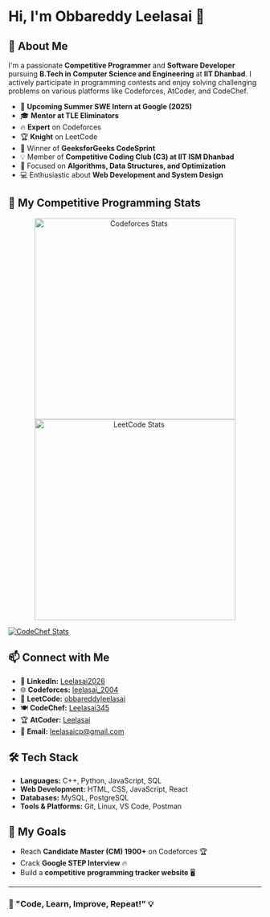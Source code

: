 # Hi, I'm Obbareddy Leelasai 👋

## 🚀 About Me
I'm a passionate **Competitive Programmer** and **Software Developer** pursuing **B.Tech in Computer Science and Engineering** at **IIT Dhanbad**. I actively participate in programming contests and enjoy solving challenging problems on various platforms like Codeforces, AtCoder, and CodeChef.

- 🌟 **Upcoming Summer SWE Intern at Google (2025)**
- 🎓 **Mentor at TLE Eliminators**
- 🔥 **Expert** on Codeforces
- 🏆 **Knight** on LeetCode
- 🎯 Winner of **GeeksforGeeks CodeSprint**
- 💡 Member of **Competitive Coding Club (C3) at IIT ISM Dhanbad**
- 🔬 Focused on **Algorithms, Data Structures, and Optimization**
- 💻 Enthusiastic about **Web Development and System Design**

## 🌟 My Competitive Programming Stats
<p align="center">
  <a href="https://codeforces.com/profile/leelasai_2004">
    <img src="https://codeforces-readme-stats.vercel.app/api/card?username=leelasai_2004&theme=github_dark&disable_animations=false&show_icons=true&force_username=true" alt="Codeforces Stats" width="400" />
  </a>
  <a href="https://leetcode.com/obbareddyleelasai">
    <img src="https://leetcard.jacoblin.cool/obbareddyleelasai?theme=catppuccinMocha&font=Stylish&ext=contest" alt="LeetCode Stats" width="400" />
  </a>
</p>

[![CodeChef Stats](https://cp-logo.vercel.app/codechef/Leelasai345)](https://www.codechef.com/users/Leelasai345)

## 📫 Connect with Me
- 🔗 **LinkedIn:** [Leelasai2026](https://www.linkedin.com/in/Leelasai2026)
- 🌐 **Codeforces:** [leelasai_2004](https://codeforces.com/profile/leelasai_2004)
- 🏅 **LeetCode:** [obbareddyleelasai](https://leetcode.com/obbareddyleelasai)
- 🍽 **CodeChef:** [Leelasai345](https://www.codechef.com/users/Leelasai345)
- 🏆 **AtCoder:** [Leelasai](https://atcoder.jp/users/Leelasai)
- 📧 **Email:** leelasaicp@gmail.com

## 🛠️ Tech Stack
- **Languages:** C++, Python, JavaScript, SQL
- **Web Development:** HTML, CSS, JavaScript, React
- **Databases:** MySQL, PostgreSQL
- **Tools & Platforms:** Git, Linux, VS Code, Postman

## 📌 My Goals
- Reach **Candidate Master (CM) 1900+** on Codeforces 🏆
- Crack **Google STEP Interview** 🔥
- Build a **competitive programming tracker website** 🖥️

---

### 🚀 "Code, Learn, Improve, Repeat!" 💡
